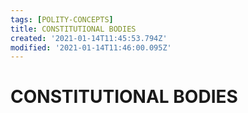 ```yaml
---
tags: [POLITY-CONCEPTS]
title: CONSTITUTIONAL BODIES
created: '2021-01-14T11:45:53.794Z'
modified: '2021-01-14T11:46:00.095Z'
---
```


# CONSTITUTIONAL BODIES

